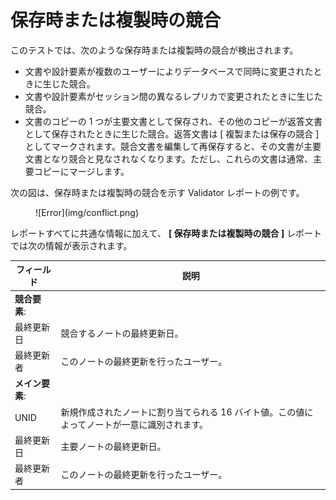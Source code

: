 # 保存時または複製時の競合

このテストでは、次のような保存時または複製時の競合が検出されます。

* 文書や設計要素が複数のユーザーによりデータベースで同時に変更されたときに生じた競合。
* 文書や設計要素がセッション間の異なるレプリカで変更されたときに生じた競合。
* 文書のコピーの 1 つが主要文書として保存され、その他のコピーが返答文書として保存されたときに生じた競合。返答文書は [ 複製または保存の競合 ] としてマークされます。競合文書を編集して再保存すると、その文書が主要文書となり競合と見なされなくなります。ただし、これらの文書は通常、主要コピーにマージします。

次の図は、保存時または複製時の競合を示す Validator レポートの例です。
<figure markdown="1">
  ![Error](img/conflict.png)
</figure>

レポートすべてに共通な情報に加えて、 **[ 保存時または複製時の競合 ]** レポートでは次の情報が表示されます。

| フィールド | 説明 |
| --- | --- |
| **競合要素**: | |
| 最終更新日 | 競合するノートの最終更新日。 |
| 最終更新者 | このノートの最終更新を行ったユーザー。 |
| **メイン要素**: | |
| UNID | 新規作成されたノートに割り当てられる 16 バイト値。この値によってノートが一意に識別されます。 |
| 最終更新日 | 主要ノートの最終更新日。 |
| 最終更新者 | このノートの最終更新を行ったユーザー。 |
 